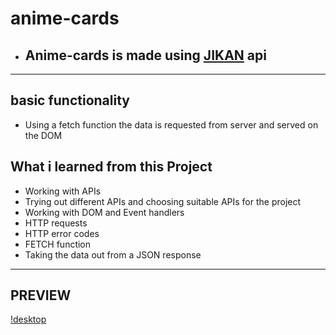 # anime-cards

* ## Anime-cards is made using [JIKAN]("https://jikan.moe/") api
  
---
## basic functionality

* Using a fetch function the data is requested from server and served on the DOM

## What i learned from this Project

* Working with APIs
* Trying out different APIs and choosing suitable APIs for the project
* Working with DOM and Event handlers
* HTTP requests
* HTTP error codes
* FETCH function
* Taking the data out from a JSON response


---
## PREVIEW

[!desktop]("./images/desktop.png")
